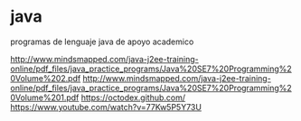 # java
programas de lenguaje java de apoyo academico


http://www.mindsmapped.com/java-j2ee-training-online/pdf_files/java_practice_programs/Java%20SE7%20Programming%20Volume%202.pdf
http://www.mindsmapped.com/java-j2ee-training-online/pdf_files/java_practice_programs/Java%20SE7%20Programming%20Volume%201.pdf
https://octodex.github.com/
https://www.youtube.com/watch?v=77Kw5P5Y73U
